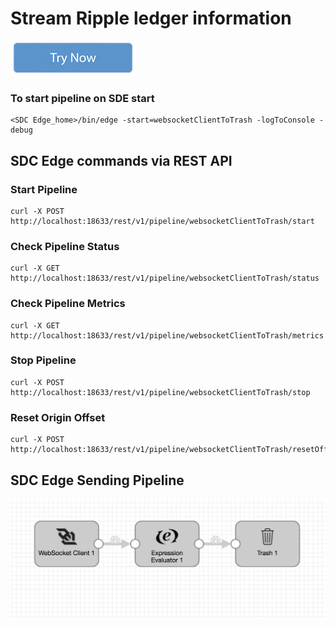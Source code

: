 # Stream Ripple ledger information

[![Try Now](../trynow.png)](http://localhost:18630?pipelineTitle=websocketClientToTrash&importPipelineFromUrl=https://raw.githubusercontent.com/streamsets/datacollector-edge/blob/master/resources/samplePipelines/websocketClientToTrash/pipeline.json)

### To start pipeline on SDE start

    <SDC Edge_home>/bin/edge -start=websocketClientToTrash -logToConsole -debug

## SDC Edge commands via REST API

### Start Pipeline
    curl -X POST http://localhost:18633/rest/v1/pipeline/websocketClientToTrash/start

### Check Pipeline Status
    curl -X GET http://localhost:18633/rest/v1/pipeline/websocketClientToTrash/status

### Check Pipeline Metrics
    curl -X GET http://localhost:18633/rest/v1/pipeline/websocketClientToTrash/metrics

### Stop Pipeline
    curl -X POST http://localhost:18633/rest/v1/pipeline/websocketClientToTrash/stop

### Reset Origin Offset
    curl -X POST http://localhost:18633/rest/v1/pipeline/websocketClientToTrash/resetOffset


## SDC Edge Sending Pipeline

![Image of SDC Edge Sending Pipeline](edge.png)
